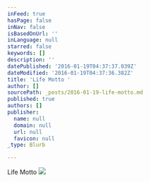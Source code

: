 ```yaml
---
inFeed: true
hasPage: false
inNav: false
isBasedOnUrl: ''
inLanguage: null
starred: false
keywords: []
description: ''
datePublished: '2016-01-19T04:37:37.039Z'
dateModified: '2016-01-19T04:37:36.382Z'
title: 'Life Motto '
author: []
sourcePath: _posts/2016-01-19-life-motto.md
published: true
authors: []
publisher:
  name: null
  domain: null
  url: null
  favicon: null
_type: Blurb

---
```

Life Motto
![](https://the-grid-user-content.s3-us-west-2.amazonaws.com/cdf5282e-e9c2-4ff0-af69-df168aa98ff9.jpg)